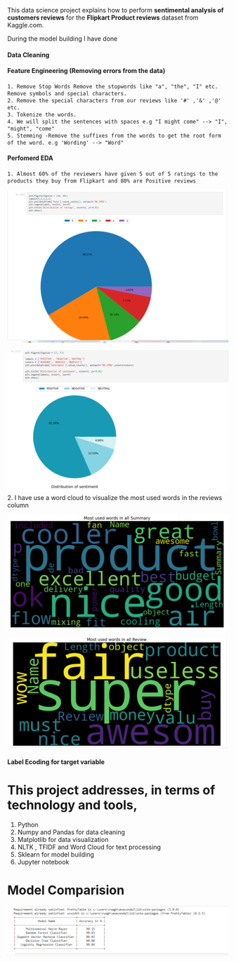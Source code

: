 This data science project explains how to perform **sentimental analysis of customers reviews** for
the **Flipkart Product reviews** dataset from Kaggle.com.

During the model building I have done
#### Data Cleaning
#### Feature Engineering (Removing errors from the data)
    1. Remove Stop Words Remove the stopwords like "a", "the", "I" etc. Remove symbols and special characters.
    2. Remove the special characters from our reviews like '#' ,'&' ,'@' etc.
    3. Tokenize the words. 
    4. We will split the sentences with spaces e.g "I might come" --> "I", "might", "come"
    5. Stemming -Remove the suffixes from the words to get the root form of the word. e.g 'Wording' --> "Word"
#### Perfomerd EDA
    1. Almost 60% of the reviewers have given 5 out of 5 ratings to the products they buy from Flipkart and 80% are Positive reviews
    
![Rating!](https://github.com/rahul77777/Customer_Review_Sentiment_Analysis/blob/main/Rating.PNG)

![Sentiments!](https://github.com/rahul77777/Customer_Review_Sentiment_Analysis/blob/main/Sentiments.PNG)
    2. I have use a word cloud to visualize the most used words in the reviews column

![WordCloud!](https://github.com/rahul77777/Customer_Review_Sentiment_Analysis/blob/main/word%20cloud.PNG)

![WordCloud1!](https://github.com/rahul77777/Customer_Review_Sentiment_Analysis/blob/main/word%20cloud1.PNG)

#### Label Ecoding for target variable

# This project addresses, in terms of technology and tools,
1. Python
2. Numpy and Pandas for data cleaning
3. Matplotlib for data visualization
4. NLTK , TFIDF and Word Cloud for text processing
5. Sklearn for model building
6. Jupyter notebook


# Model Comparision
![ModelComparision!](https://github.com/rahul77777/Customer_Review_Sentiment_Analysis/blob/main/model%20comparision.PNG)


